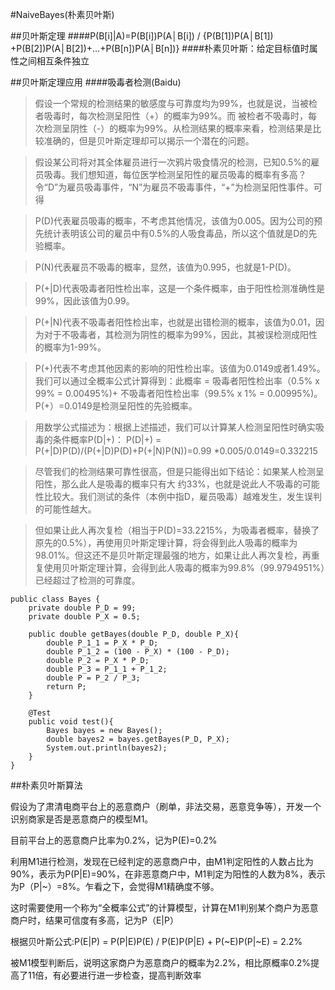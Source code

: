 #NaiveBayes(朴素贝叶斯)

##贝叶斯定理
####P(B[i]|A)=P(B[i])P(A│B[i]) / {P(B[1])P(A│B[1]) +P(B[2])P(A│B[2])+…+P(B[n])P(A│B[n])}
####朴素贝叶斯：给定目标值时属性之间相互条件独立

##贝叶斯定理应用
####吸毒者检测(Baidu)

>假设一个常规的检测结果的敏感度与可靠度均为99%，也就是说，当被检者吸毒时，每次检测呈阳性（+）的概率为99%。而        被检者不吸毒时，每次检测呈阴性（-）的概率为99%。从检测结果的概率来看，检测结果是比较准确的，但是贝叶斯定理却可以揭示一个潜在的问题。

>假设某公司将对其全体雇员进行一次鸦片吸食情况的检测，已知0.5%的雇员吸毒。我们想知道，每位医学检测呈阳性的雇员吸毒的概率有多高？令“D”为雇员吸毒事件，“N”为雇员不吸毒事件，“+”为检测呈阳性事件。可得

>P(D)代表雇员吸毒的概率，不考虑其他情况，该值为0.005。因为公司的预先统计表明该公司的雇员中有0.5%的人吸食毒品，所以这个值就是D的先验概率。

>P(N)代表雇员不吸毒的概率，显然，该值为0.995，也就是1-P(D)。

>P(+|D)代表吸毒者阳性检出率，这是一个条件概率，由于阳性检测准确性是99%，因此该值为0.99。

>P(+|N)代表不吸毒者阳性检出率，也就是出错检测的概率，该值为0.01，因为对于不吸毒者，其检测为阴性的概率为99%，因此，其被误检测成阳性的概率为1-99%。

>P(+)代表不考虑其他因素的影响的阳性检出率。该值为0.0149或者1.49%。我们可以通过全概率公式计算得到：此概率 = 吸毒者阳性检出率（0.5% x 99% = 0.00495%)+ 不吸毒者阳性检出率（99.5% x 1% = 0.00995%)。P(+）=0.0149是检测呈阳性的先验概率。

>用数学公式描述为：根据上述描述，我们可以计算某人检测呈阳性时确实吸毒的条件概率P(D|+)：
>P(D|+) = P(+|D)P(D)/(P(+|D)P(D)+P(+|N)P(N))=0.99 *0.005/0.0149=0.332215

>尽管我们的检测结果可靠性很高，但是只能得出如下结论：如果某人检测呈阳性，那么此人是吸毒的概率只有大 约33%，也就是说此人不吸毒的可能性比较大。我们测试的条件（本例中指D，雇员吸毒）越难发生，发生误判的可能性越大。

>但如果让此人再次复检（相当于P(D)=33.2215%，为吸毒者概率，替换了原先的0.5%），再使用贝叶斯定理计算，将会得到此人吸毒的概率为98.01%。但这还不是贝叶斯定理最强的地方，如果让此人再次复检，再重复使用贝叶斯定理计算，会得到此人吸毒的概率为99.8%（99.9794951%）已经超过了检测的可靠度。
	
	public class Bayes {
		private double P_D = 99;
		private double P_X = 0.5;
		
		public double getBayes(double P_D, double P_X){
			double P_1_1 = P_X * P_D;
			double P_1_2 = (100 - P_X) * (100 - P_D);
			double P_2 = P_X * P_D;
			double P_3 = P_1_1 + P_1_2;
			double P = P_2 / P_3;
			return P;
		}
		
		@Test
		public void test(){
			Bayes bayes = new Bayes();
			double bayes2 = bayes.getBayes(P_D, P_X);
			System.out.println(bayes2);
		}
	}

##朴素贝叶斯算法

假设为了肃清电商平台上的恶意商户（刷单，非法交易，恶意竞争等），开发一个识别商家是否是恶意商户的模型M1。

目前平台上的恶意商户比率为0.2%，记为P(E)=0.2%

利用M1进行检测，发现在已经判定的恶意商户中，由M1判定阳性的人数占比为90%，表示为P(P|E)=90%，在非恶意商户中，M1判定为阳性的人数为8%，表示为P（P|~）=8%。乍看之下，会觉得M1精确度不够。

这时需要使用一个称为“全概率公式”的计算模型，计算在M1判别某个商户为恶意商户时，结果可信度有多高，记为P（E|P）

根据贝叶斯公式:P(E|P) = P(P|E)P(E) / P(E)P(P|E) + P(~E)P(P|~E) = 2.2%

被M1模型判断后，说明这家商户为恶意商户的概率为2.2%，相比原概率0.2%提高了11倍，有必要进行进一步检查，提高判断效率




